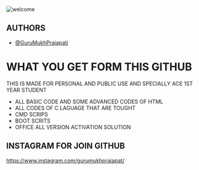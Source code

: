 ![welcome](https://user-images.githubusercontent.com/117162170/216831920-e20ac7e4-a934-4d77-b734-223fc9309662.gif)

## AUTHORS

- [@GuruMukhPrajapati](https://github.com/GuruMukhPrajapati)


# WHAT YOU GET FORM THIS GITHUB

THIS IS MADE FOR PERSONAL AND PUBLIC USE AND SPECIALLY ACE 1ST YEAR STUDENT 
- ALL BASIC CODE  AND SOME ADVANCED CODES OF HTML
- ALL CODES OF C LAGUAGE THAT ARE TOUGHT
- CMD SCRIPS
- BOOT SCRITS
- OFFICE ALL VERSION ACTIVATION SOLUTION



## INSTAGRAM FOR JOIN GITHUB

https://www.instagram.com/gurumukhprajapat/




